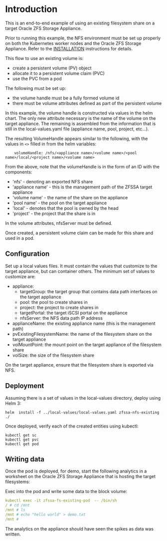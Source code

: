 # Introduction

This is an end-to-end example of using an existing filesystem share on a target
Oracle ZFS Storage Appliance.

Prior to running this example, the NFS environment must be set up properly
on both the Kubernetes worker nodes and the Oracle ZFS Storage Appliance.
Refer to the [INSTALLATION](../../INSTALLATION.md) instructions for details.

This flow to use an existing volume is:
* create a persistent volume (PV) object
* allocate it to a persistent volume claim (PVC)
* use the PVC from a pod

The following must be set up:
* the volume handle must be a fully formed volume id
* there must be volume attributes defined as part of the persistent volume

In this example, the volume handle is constructed via values in the helm
chart. The only new attribute necessary is the name of the volume on the
target appliance. The remaining is assembled from the information that is still
in the local-values.yaml file (appliance name, pool, project, etc...).

The resulting VolumeHandle appears similar to the following, with the values
in ```<>``` filled in from the helm variables:

```
    volumeHandle: /nfs/<appliance name>/<volume name>/<pool name>/local/<project name>/<volume name>
```
From the above, note that the volumeHandle is in the form of an ID with the components:
* 'nfs' - denoting an exported NFS share
* 'appliance name' - this is the management path of the ZFSSA target appliance
* 'volume name' - the name of the share on the appliance
* 'pool name' - the pool on the target appliance
* 'local' - denotes that the pool is owned by the head
* 'project' - the project that the share is in

In the volume attributes, nfsServer must be defined.

Once created, a persistent volume claim can be made for this share and used in a pod.

## Configuration

Set up a local values files. It must contain the values that customize to the 
target appliance, but can container others. The minimum set of values to
customize are:

* appliance:
  * targetGroup: the target group that contains data path interfaces on the target appliance
  * pool: the pool to create shares in
  * project: the project to create shares in
  * targetPortal: the target iSCSI portal on the appliance
  * nfsServer: the NFS data path IP address
* applianceName: the existing appliance name (this is the management path)
* pvExistingFilesystemName: the name of the filesystem share on the target appliance
* volMountPoint: the mount point on the target appliance of the filesystem share 
* volSize: the size of the filesystem share 

On the target appliance, ensure that the filesystem share is exported via NFS.

## Deployment

Assuming there is a set of values in the local-values directory, deploy using Helm 3:

```
helm  install -f ../local-values/local-values.yaml zfssa-nfs-existing ./
```

Once deployed, verify each of the created entities using kubectl:

```
kubectl get sc
kubectl get pvc
kubectl get pod
```

## Writing data

Once the pod is deployed, for demo, start the following analytics in a worksheet on
the Oracle ZFS Storage Appliance that is hosting the target filesystems:

Exec into the pod and write some data to the block volume:
```yaml
kubectl exec -it zfssa-fs-existing-pod  -- /bin/sh
/ # cd /mnt
/mnt # ls
/mnt # echo "hello world" > demo.txt
/mnt # 
```

The analytics on the appliance should have seen the spikes as data was written.
